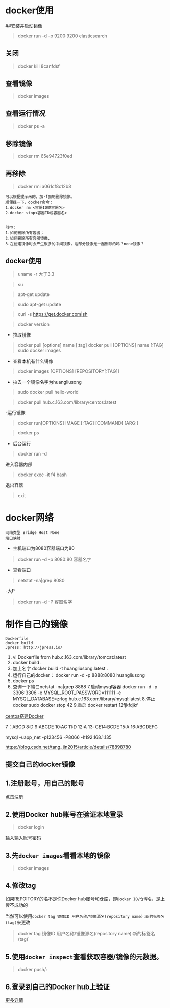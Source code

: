 # docker使用

##安装并启动镜像
> docker run -d -p 9200:9200 elasticsearch
## 关闭
> docker kill 8canfdsf
## 查看镜像
> docker images
## 查看运行情况

> docker ps -a
## 移除镜像
> docker rm 65e94723f0ed
## 再移除
> docker rmi a061cf8c12b8

~~~
可以根据提示来的，加-f强制删除镜像。 
顺便提一下，docker命令： 
1.docker rm <容器ID或容器名> 
2.docker stop<容器ID或容器名>


引申：
1.如何删除所有容器；
2.如何删除所有容器镜像，
3.在创建镜像时会产生很多的中间镜像，这部分镜像是一起删除的吗？none镜像？
~~~

## docker使用

> uname -r      大于3.3

> su 

> apt-get update

> sudo apt-get update

> curl -s https://get.docker.com|sh

> docker version

- 拉取镜像
> docker pull [options] name [:tag]
> docker pull [OPTIONS] name [:TAG]
> sudo docker images

- 查看本机有什么镜像
> docker images [OPTIONS] [REPOSITORY[:TAG]]

- 拉去一个镜像名字为huangliusong
> sudo docker pull hello-world

>docker pull hub.c.163.com/library/centos:latest


-运行镜像
> docker run[OPTIONS] IMAGE [:TAG] [COMMAND] [ARG:]

> docker ps 

- 后台运行
> docker run -d 

进入容器内部
> docker exec -it f4 bash

退出容器
> exit

# docker网络
~~~
网络类型 Bridge Host None
端口映射 
~~~

- 主机端口为8080容器端口为80
>docker run -d -p 8080:80 容器名字

- 查看端口
> netstat -na|grep 8080

-大P
> docker run -d -P 容器名字

# 制作自己的镜像
~~~
Dockerfile
docker build 
Jpress: http://jpress.io/
~~~
1. vi Dockerfile
from  hub.c.163.com/library/tomcat:latest
2. docker build .
3. 加上名字 docker build -t huangliusong:latest .
4. 运行自己的docker： docker run -d -p 8888:8080 huangliusong
5. docker ps
6. 查询一下端口netstat -na|grep 8888
7.启动mysql容器 docker run  -d -p 3306:3306 -e MYSQL_ROOT_PASSWORD=111111 -e MYSQL_DATABASE=zrlog  hub.c.163.com/library/mysql:latest
8.停止docker sudo docker stop 42
9.重启 docker restart 12fjkfdjkf

[centos搭建Docker](http://note.youdao.com/noteshare?id=344b45198af274752fb54356fe66d3d3&sub=A90E474AC8954737BD3F4CAD2253AB12
)




7：ABCD 8:D 9:ABCDE 10:AC 11:D 12:A 13: CE14:BCDE 15:A 16:ABCDEFG

 mysql -uapp_net -p123456 -P8066 -h192.168.1.135

https://blog.csdn.net/tang_jin2015/article/details/78898780



## 提交自己的docker镜像

## 1.注册账号，用自己的账号

[点击注册](https://hub.docker.com/?ref=login)

## 2.使用Docker hub账号在验证本地登录

> docker login

输入输入账号密码

## 3.先`docker images`看看本地的镜像

> docker images

## 4.修改tag

如果REPOITORY的名不是你Docker hub账号和仓库，即`Docker ID/仓库名`，是上传不成功的

当然可以使用`docker tag 镜像ID 用户名称/镜像源名(repository name):新的标签名(tag)`来更改 

> docker tag 镜像ID 用户名称/镜像源名(repository name):新的标签名(tag)`

## 5.使用`docker inspect`查看获取容器/镜像的元数据。

> docker push<hub-user>/<repo-name>:<tag>

## 6.登录到自己的Docker hub上验证

[更多详情](https://blog.csdn.net/qq_39629343/article/details/80158275)